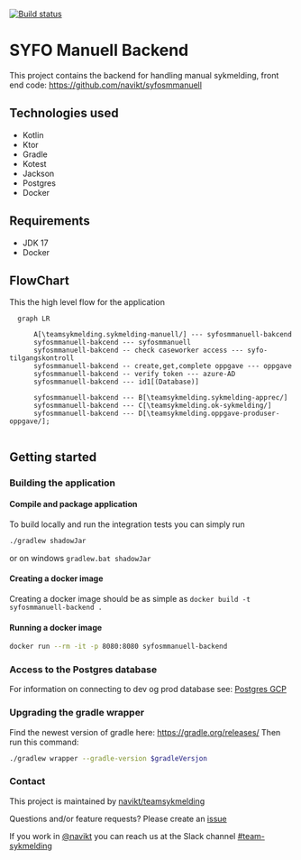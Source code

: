 [![Build status](https://github.com/navikt/syfosmmanuell-backend/workflows/Deploy%20to%20dev%20and%20prod/badge.svg)](https://github.com/navikt/syfosmmanuell-backend/workflows/Deploy%20to%20dev%20and%20prod/badge.svg)

# SYFO Manuell Backend

This project contains the backend for handling manual sykmelding, front end
code: https://github.com/navikt/syfosmmanuell

## Technologies used

* Kotlin
* Ktor
* Gradle
* Kotest
* Jackson
* Postgres
* Docker

## Requirements

* JDK 17
* Docker

## FlowChart
This the high level flow for the application
```mermaid
  graph LR
  
      A[\teamsykmelding.sykmelding-manuell/] --- syfosmmanuell-bakcend
      syfosmmanuell-bakcend --- syfosmmanuell
      syfosmmanuell-bakcend -- check caseworker access --- syfo-tilgangskontroll
      syfosmmanuell-bakcend -- create,get,complete oppgave --- oppgave
      syfosmmanuell-bakcend -- verify token --- azure-AD
      syfosmmanuell-bakcend --- id1[(Database)]
      
      syfosmmanuell-bakcend --- B[\teamsykmelding.sykmelding-apprec/]
      syfosmmanuell-bakcend --- C[\teamsykmelding.ok-sykmelding/]
      syfosmmanuell-bakcend --- D[\teamsykmelding.oppgave-produser-oppgave/];  
 
```

## Getting started
### Building the application

#### Compile and package application

To build locally and run the integration tests you can simply run
``` bash 
./gradlew shadowJar
 ```
or on windows
`gradlew.bat shadowJar`

#### Creating a docker image

Creating a docker image should be as simple as `docker build -t syfosmmanuell-backend .`

#### Running a docker image

``` bash
docker run --rm -it -p 8080:8080 syfosmmanuell-backend
```

### Access to the Postgres database

For information on connecting to dev og prod database see: [Postgres GCP](https://doc.nais.io/cli/commands/postgres/)

### Upgrading the gradle wrapper

Find the newest version of gradle here: https://gradle.org/releases/ Then run this command:

``` bash
./gradlew wrapper --gradle-version $gradleVersjon
```

### Contact

This project is maintained by [navikt/teamsykmelding](CODEOWNERS)

Questions and/or feature requests? Please create an [issue](https://github.com/navikt/syfosmmanuell-backend/issues)

If you work in [@navikt](https://github.com/navikt) you can reach us at the Slack
channel [#team-sykmelding](https://nav-it.slack.com/archives/CMA3XV997)
